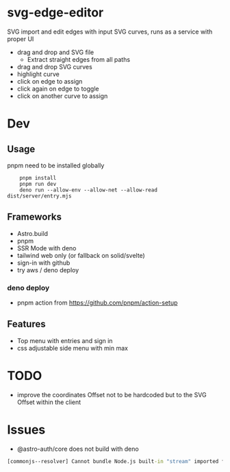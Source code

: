 # svg-edge-editor
SVG import and edit edges with input SVG curves, runs as a service with proper UI

* drag and drop and SVG file
    * Extract straight edges from all paths
* drag and drop SVG curves
* highlight curve
* click on edge to assign
* click again on edge to toggle
* click on another curve to assign

# Dev
## Usage
pnpm need to be installed globally
```shell
    pnpm install
    pnpm run dev
    deno run --allow-env --allow-net --allow-read dist/server/entry.mjs
```
## Frameworks
* Astro.build
* pnpm
* SSR Mode with deno
* tailwind web only (or fallback on solid/svelte)
* sign-in with github
* try aws / deno deploy
### deno deploy
* pnpm action from https://github.com/pnpm/action-setup
## Features
* Top menu with entries and sign in
* css adjustable side menu with min max

# TODO
* improve the coordinates Offset not to be hardcoded but to the SVG Offset within the client

# Issues
* @astro-auth/core does not build with deno 
```cmd
[commonjs--resolver] Cannot bundle Node.js built-in "stream" imported from "node_modules\.pnpm\@astro-auth+core@1.0.12\node_modules\@astro-auth\core\dist\index.js". Consider disabling ssr.noExternal or remove the built-in dependency.  ncy.
```